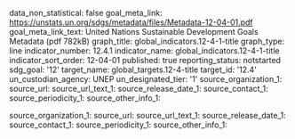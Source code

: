data_non_statistical: false
goal_meta_link: https://unstats.un.org/sdgs/metadata/files/Metadata-12-04-01.pdf
goal_meta_link_text: United Nations Sustainable Development Goals Metadata (pdf 782kB)
graph_title: global_indicators.12-4-1-title
graph_type: line
indicator_number: 12.4.1
indicator_name: global_indicators.12-4-1-title
indicator_sort_order: 12-04-01
published: true
reporting_status: notstarted
sdg_goal: '12'
target_name: global_targets.12-4-title
target_id: '12.4'
un_custodian_agency: UNEP
un_designated_tier: '1'
source_organization_1: 
source_url: 
source_url_text_1: 
source_release_date_1: 
source_contact_1: 
source_periodicity_1: 
source_other_info_1: 

source_organization_1: 
source_url: 
source_url_text_1: 
source_release_date_1: 
source_contact_1: 
source_periodicity_1: 
source_other_info_1: 
